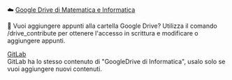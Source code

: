 ☁️  [Google Drive di Matematica e Informatica](https://cutt.ly/unict-dmi-drive)

📝 Vuoi aggiungere appunti alla cartella Google Drive? Utilizza il comando /drive\_contribute per ottenere l'accesso in scrittura e modificare o aggiungere appunti.

[GitLab](https://gitlab.com/UNICT-DMI)  
GitLab ha lo stesso contenuto di "GoogleDrive di Informatica", usalo solo se vuoi aggiungere nuovi contenuti.
